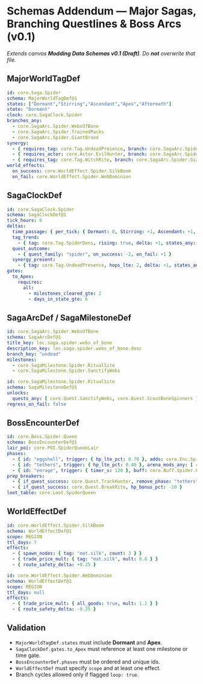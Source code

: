 # Schemas Addendum — Major Sagas, Branching Questlines & Boss Arcs (v0.1)

*Extends canvas **Modding Data Schemas v0.1 (Draft)**. Do **not** overwrite that file.*

## MajorWorldTagDef
```yaml
id: core.Saga.Spider
schema: MajorWorldTagDef@1
states: ["Dormant","Stirring","Ascendant","Apex","Aftermath"]
state: "Dormant"
clock: core.SagaClock.Spider
branches_any:
  - core.SagaArc.Spider.WebsOfBone
  - core.SagaArc.Spider.TrainedPacks
  - core.SagaArc.Spider.GiantBrood
synergy:
  - { requires_tag: core.Tag.UndeadPresence, branch: core.SagaArc.Spider.WebsOfBone, hops_lte: 2 }
  - { requires_actor: core.Actor.EvilHunter, branch: core.SagaArc.Spider.TrainedPacks, hops_lte: 1 }
  - { requires_tag: core.Tag.WitchRite, branch: core.SagaArc.Spider.GiantBrood, hops_lte: 1 }
world_effects:
  on_success: core.WorldEffect.Spider.SilkBoom
  on_fail: core.WorldEffect.Spider.WebDominion
```

## SagaClockDef
```yaml
id: core.SagaClock.Spider
schema: SagaClockDef@1
tick_hours: 6
deltas:
  time_passage: { per_tick: { Dormant: 0, Stirring: +1, Ascendant: +1, Apex: 0 } }
  tag_trend:
    - { tag: core.Tag.SpiderDens, rising: true, delta: +1, states_any: ["Dormant","Stirring"] }
  quest_outcome:
    - { quest_family: "spider", on_success: -2, on_fail: +1 }
  synergy_present:
    - { tag: core.Tag.UndeadPresence, hops_lte: 2, delta: +1, states_any: ["Stirring","Ascendant"] }
gates:
  to_Apex:
    requires:
      all:
        - milestones_cleared_gte: 2
        - days_in_state_gte: 6
```

## SagaArcDef / SagaMilestoneDef
```yaml
id: core.SagaArc.Spider.WebsOfBone
schema: SagaArcDef@1
title_key: loc.saga.spider.webs_of_bone
description_key: loc.saga.spider.webs_of_bone.desc
branch_key: "undead"
milestones:
  - core.SagaMilestone.Spider.RitualSite
  - core.SagaMilestone.Spider.SanctifyWebs
```

```yaml
id: core.SagaMilestone.Spider.RitualSite
schema: SagaMilestoneDef@1
unlocks:
  quests_any: [ core.Quest.SanctifyWebs, core.Quest.ScoutBoneSpinners ]
regress_on_fail: false
```

## BossEncounterDef
```yaml
id: core.Boss.Spider.Queen
schema: BossEncounterDef@1
lair_poi: core.POI.SpiderQueenLair
phases:
  - { id: "eggshell", trigger: { hp_lte_pct: 0.70 }, adds: core.Enc.Spiderlings, shield_tag: "eggs" }
  - { id: "tethers", trigger: { hp_lte_pct: 0.40 }, arena_mods_any: [ core.Prop.WebTethers ] }
  - { id: "enrage", trigger: { timer_s: 120 }, buff: core.Buff.Spider.Enrage }
prep_breakers:
  - { if_quest_success: core.Quest.TrackHunter, remove_phase: "tethers" }
  - { if_quest_success: core.Quest.BreakRite, hp_bonus_pct: -10 }
loot_table: core.Loot.SpiderQueen
```

## WorldEffectDef
```yaml
id: core.WorldEffect.Spider.SilkBoom
schema: WorldEffectDef@1
scope: REGION
ttl_days: 7
effects:
  - { spawn_nodes: { tag: "mat.silk", count: 3 } }
  - { trade_price_mult: { tag: "mat.silk", mult: 0.8 } }
  - { route_safety_delta: +0.25 }
```

```yaml
id: core.WorldEffect.Spider.WebDominion
schema: WorldEffectDef@1
scope: REGION
ttl_days: null
effects:
  - { trade_price_mult: { all_goods: true, mult: 1.1 } }
  - { route_safety_delta: -0.25 }
```

## Validation
- `MajorWorldTagDef.states` must include **Dormant** and **Apex**.
- `SagaClockDef.gates.to_Apex` must reference at least one milestone or time gate.
- `BossEncounterDef.phases` must be ordered and unique ids.
- `WorldEffectDef` must specify `scope` and at least one effect.
- Branch cycles allowed only if flagged `loop: true`.
